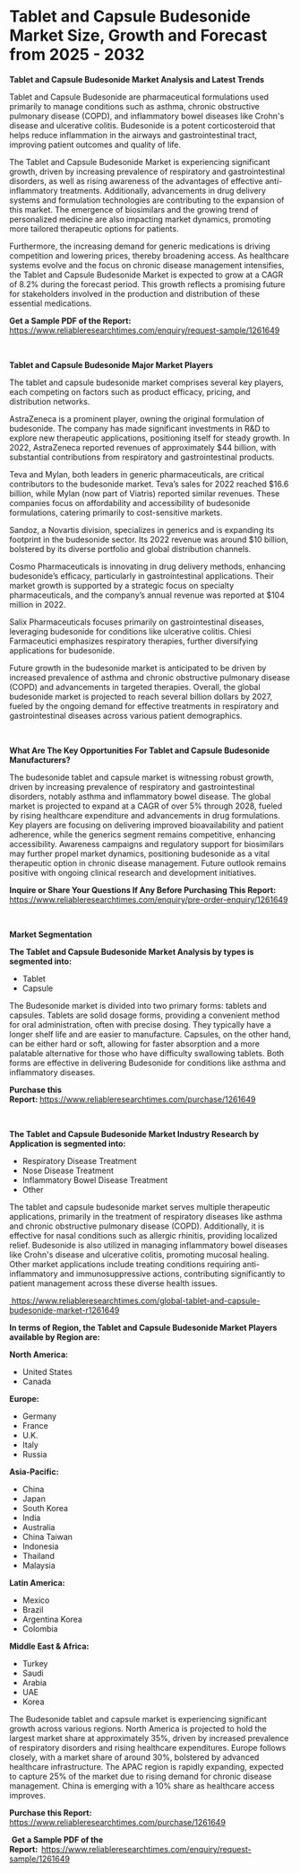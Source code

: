 <p><h1>Tablet and Capsule Budesonide Market Size, Growth and Forecast from 2025 - 2032</h1></p><p><strong>Tablet and Capsule Budesonide Market Analysis and Latest Trends</strong></p>
<p><p>Tablet and Capsule Budesonide are pharmaceutical formulations used primarily to manage conditions such as asthma, chronic obstructive pulmonary disease (COPD), and inflammatory bowel diseases like Crohn's disease and ulcerative colitis. Budesonide is a potent corticosteroid that helps reduce inflammation in the airways and gastrointestinal tract, improving patient outcomes and quality of life.</p><p>The Tablet and Capsule Budesonide Market is experiencing significant growth, driven by increasing prevalence of respiratory and gastrointestinal disorders, as well as rising awareness of the advantages of effective anti-inflammatory treatments. Additionally, advancements in drug delivery systems and formulation technologies are contributing to the expansion of this market. The emergence of biosimilars and the growing trend of personalized medicine are also impacting market dynamics, promoting more tailored therapeutic options for patients.</p><p>Furthermore, the increasing demand for generic medications is driving competition and lowering prices, thereby broadening access. As healthcare systems evolve and the focus on chronic disease management intensifies, the Tablet and Capsule Budesonide Market is expected to grow at a CAGR of 8.2% during the forecast period. This growth reflects a promising future for stakeholders involved in the production and distribution of these essential medications.</p></p>
<p><strong>Get a Sample PDF of the Report:&nbsp;</strong> <a href="https://www.reliableresearchtimes.com/enquiry/request-sample/1261649?utm_campaign=3724&utm_medium=2&utm_source=Github&utm_content=ia&utm_term=19042025&utm_id=tablet-and-capsule-budesonide">https://www.reliableresearchtimes.com/enquiry/request-sample/1261649</a></p>
<p>&nbsp;</p>
<p><strong>Tablet and Capsule Budesonide Major Market Players</strong></p>
<p><p>The tablet and capsule budesonide market comprises several key players, each competing on factors such as product efficacy, pricing, and distribution networks.</p><p>AstraZeneca is a prominent player, owning the original formulation of budesonide. The company has made significant investments in R&D to explore new therapeutic applications, positioning itself for steady growth. In 2022, AstraZeneca reported revenues of approximately $44 billion, with substantial contributions from respiratory and gastrointestinal products.</p><p>Teva and Mylan, both leaders in generic pharmaceuticals, are critical contributors to the budesonide market. Teva’s sales for 2022 reached $16.6 billion, while Mylan (now part of Viatris) reported similar revenues. These companies focus on affordability and accessibility of budesonide formulations, catering primarily to cost-sensitive markets.</p><p>Sandoz, a Novartis division, specializes in generics and is expanding its footprint in the budesonide sector. Its 2022 revenue was around $10 billion, bolstered by its diverse portfolio and global distribution channels.</p><p>Cosmo Pharmaceuticals is innovating in drug delivery methods, enhancing budesonide’s efficacy, particularly in gastrointestinal applications. Their market growth is supported by a strategic focus on specialty pharmaceuticals, and the company’s annual revenue was reported at $104 million in 2022.</p><p>Salix Pharmaceuticals focuses primarily on gastrointestinal diseases, leveraging budesonide for conditions like ulcerative colitis. Chiesi Farmaceutici emphasizes respiratory therapies, further diversifying applications for budesonide.</p><p>Future growth in the budesonide market is anticipated to be driven by increased prevalence of asthma and chronic obstructive pulmonary disease (COPD) and advancements in targeted therapies. Overall, the global budesonide market is projected to reach several billion dollars by 2027, fueled by the ongoing demand for effective treatments in respiratory and gastrointestinal diseases across various patient demographics.</p></p>
<p>&nbsp;</p>
<p><strong>What Are The Key Opportunities For Tablet and Capsule Budesonide Manufacturers?</strong></p>
<p><p>The budesonide tablet and capsule market is witnessing robust growth, driven by increasing prevalence of respiratory and gastrointestinal disorders, notably asthma and inflammatory bowel disease. The global market is projected to expand at a CAGR of over 5% through 2028, fueled by rising healthcare expenditure and advancements in drug formulations. Key players are focusing on delivering improved bioavailability and patient adherence, while the generics segment remains competitive, enhancing accessibility. Awareness campaigns and regulatory support for biosimilars may further propel market dynamics, positioning budesonide as a vital therapeutic option in chronic disease management. Future outlook remains positive with ongoing clinical research and development initiatives.</p></p>
<p><strong>Inquire or Share Your Questions If Any Before Purchasing This Report:</strong> <a href="https://www.reliableresearchtimes.com/enquiry/pre-order-enquiry/1261649?utm_campaign=3724&utm_medium=2&utm_source=Github&utm_content=ia&utm_term=19042025&utm_id=tablet-and-capsule-budesonide">https://www.reliableresearchtimes.com/enquiry/pre-order-enquiry/1261649</a></p>
<p>&nbsp;</p>
<p><strong>Market Segmentation</strong></p>
<p><strong>The Tablet and Capsule Budesonide Market Analysis by types is segmented into:</strong></p>
<p><ul><li>Tablet</li><li>Capsule</li></ul></p>
<p><p>The Budesonide market is divided into two primary forms: tablets and capsules. Tablets are solid dosage forms, providing a convenient method for oral administration, often with precise dosing. They typically have a longer shelf life and are easier to manufacture. Capsules, on the other hand, can be either hard or soft, allowing for faster absorption and a more palatable alternative for those who have difficulty swallowing tablets. Both forms are effective in delivering Budesonide for conditions like asthma and inflammatory diseases.</p></p>
<p><strong>Purchase this Report:&nbsp;</strong><a href="https://www.reliableresearchtimes.com/purchase/1261649?utm_campaign=3724&utm_medium=2&utm_source=Github&utm_content=ia&utm_term=19042025&utm_id=tablet-and-capsule-budesonide">https://www.reliableresearchtimes.com/purchase/1261649</a></p>
<p>&nbsp;</p>
<p><strong>The Tablet and Capsule Budesonide Market Industry Research by Application is segmented into:</strong></p>
<p><ul><li>Respiratory Disease Treatment</li><li>Nose Disease Treatment</li><li>Inflammatory Bowel Disease Treatment</li><li>Other</li></ul></p>
<p><p>The tablet and capsule budesonide market serves multiple therapeutic applications, primarily in the treatment of respiratory diseases like asthma and chronic obstructive pulmonary disease (COPD). Additionally, it is effective for nasal conditions such as allergic rhinitis, providing localized relief. Budesonide is also utilized in managing inflammatory bowel diseases like Crohn's disease and ulcerative colitis, promoting mucosal healing. Other market applications include treating conditions requiring anti-inflammatory and immunosuppressive actions, contributing significantly to patient management across these diverse health issues.</p></p>
<p><a href="https://www.reliableresearchtimes.com/global-tablet-and-capsule-budesonide-market-r1261649?utm_campaign=3724&utm_medium=2&utm_source=Github&utm_content=ia&utm_term=19042025&utm_id=tablet-and-capsule-budesonide">&nbsp;https://www.reliableresearchtimes.com/global-tablet-and-capsule-budesonide-market-r1261649</a></p>
<p><strong>In terms of Region, the Tablet and Capsule Budesonide Market Players available by Region are:</strong></p>
<p>
    <p> <strong> North America: </strong>
        <ul>
            <li>United States</li>
            <li>Canada</li>
        </ul>
        </p> 
    <p> <strong> Europe: </strong>
        <ul>
            <li>Germany</li>
            <li>France</li>
            <li>U.K.</li>
            <li>Italy</li>
            <li>Russia</li>
        </ul>
        </p> 
    <p> <strong> Asia-Pacific: </strong>
        <ul>
            <li>China</li>
            <li>Japan</li>
            <li>South Korea</li>
            <li>India</li>
            <li>Australia</li>
            <li>China Taiwan</li>
            <li>Indonesia</li>
            <li>Thailand</li>
            <li>Malaysia</li>
        </ul>
        </p> 
    <p> <strong> Latin America: </strong>
        <ul>
            <li>Mexico</li>
            <li>Brazil</li>
            <li>Argentina Korea</li>
            <li>Colombia</li>
        </ul>
        </p> 
    <p> <strong> Middle East & Africa: </strong>
        <ul>
            <li>Turkey</li>
            <li>Saudi</li>
            <li>Arabia</li>
            <li>UAE</li>
            <li>Korea</li>
        </ul>
    </p>
    </p>
<p><p>The Budesonide tablet and capsule market is experiencing significant growth across various regions. North America is projected to hold the largest market share at approximately 35%, driven by increased prevalence of respiratory disorders and rising healthcare expenditures. Europe follows closely, with a market share of around 30%, bolstered by advanced healthcare infrastructure. The APAC region is rapidly expanding, expected to capture 25% of the market due to rising demand for chronic disease management. China is emerging with a 10% share as healthcare access improves.</p></p>
<p><strong>Purchase this Report: </strong><a href="https://www.reliableresearchtimes.com/purchase/1261649?utm_campaign=3724&utm_medium=2&utm_source=Github&utm_content=ia&utm_term=19042025&utm_id=tablet-and-capsule-budesonide">https://www.reliableresearchtimes.com/purchase/1261649</a></p>
<p>&nbsp;<strong>Get a Sample PDF of the Report:&nbsp;&nbsp;</strong><a href="https://www.reliableresearchtimes.com/enquiry/request-sample/1261649?utm_campaign=3724&utm_medium=2&utm_source=Github&utm_content=ia&utm_term=19042025&utm_id=tablet-and-capsule-budesonide">https://www.reliableresearchtimes.com/enquiry/request-sample/1261649</a></p>
<p><strong></strong></p>
<p><p></p><p></p><p></p></p>